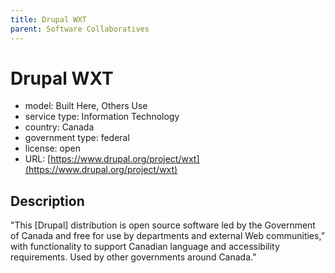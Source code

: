 ```yaml
---
title: Drupal WXT
parent: Software Collaboratives
---
```


# Drupal WXT

- model: Built Here, Others Use
- service type: Information Technology
- country: Canada
- government type: federal
- license: open
- URL: [https://www.drupal.org/project/wxt](https://www.drupal.org/project/wxt)

## Description
"This [Drupal] distribution is open source software led by the Government of Canada and free for use by departments and external Web communities,” with functionality to support Canadian language and accessibility requirements. Used by other governments around Canada."
